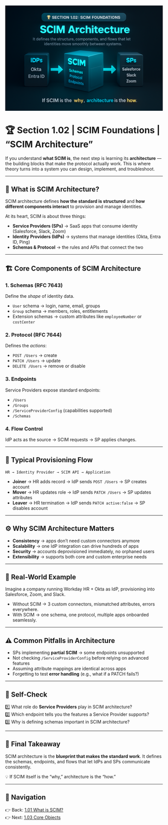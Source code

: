 ![Cover](./covers/Section1.02.png)
# 🏆 Section 1.02 | SCIM Foundations | “SCIM Architecture”

If you understand **what SCIM is**, the next step is learning its **architecture** — the building blocks that make the protocol actually work. This is where theory turns into a system you can design, implement, and troubleshoot.  

---

## 📖 What is SCIM Architecture?  
SCIM architecture defines **how the standard is structured** and **how different components interact** to provision and manage identities.  

At its heart, SCIM is about three things:  
- **Service Providers (SPs)** → SaaS apps that consume identity (Salesforce, Slack, Zoom)  
- **Identity Providers (IdPs)** → systems that manage identities (Okta, Entra ID, Ping)  
- **Schemas & Protocol** → the rules and APIs that connect the two  

---

## 🏗️ Core Components of SCIM Architecture  

### 1. **Schemas (RFC 7643)**  
Define the *shape* of identity data.  
- `User` schema → login, name, email, groups  
- `Group` schema → members, roles, entitlements  
- Extension schemas → custom attributes like `employeeNumber` or `costCenter`  

### 2. **Protocol (RFC 7644)**  
Defines the *actions*:  
- `POST /Users` → create  
- `PATCH /Users` → update  
- `DELETE /Users` → remove or disable  

### 3. **Endpoints**  
Service Providers expose standard endpoints:  
- `/Users`  
- `/Groups`  
- `/ServiceProviderConfig` (capabilities supported)  
- `/Schemas`  

### 4. **Flow Control**  
IdP acts as the source → SCIM requests → SP applies changes.  

---

## 🔄 Typical Provisioning Flow  

```
HR → Identity Provider → SCIM API → Application
```

- **Joiner** → HR adds record → IdP sends `POST /Users` → SP creates account  
- **Mover** → HR updates role → IdP sends `PATCH /Users` → SP updates attributes  
- **Leaver** → HR termination → IdP sends `PATCH active:false` → SP disables account  

---

## ⚙️ Why SCIM Architecture Matters  
- **Consistency** → apps don’t need custom connectors anymore  
- **Scalability** → one IdP integration can drive hundreds of apps  
- **Security** → accounts deprovisioned immediately, no orphaned users  
- **Extensibility** → supports both core and custom enterprise needs  

---

## 🏢 Real-World Example  
Imagine a company running Workday HR + Okta as IdP, provisioning into Salesforce, Zoom, and Slack.  

- Without SCIM → 3 custom connectors, mismatched attributes, errors everywhere.  
- With SCIM → one schema, one protocol, multiple apps onboarded seamlessly.  

---

## ⚠️ Common Pitfalls in Architecture  
- SPs implementing **partial SCIM** → some endpoints unsupported  
- Not checking `/ServiceProviderConfig` before relying on advanced features  
- Assuming attribute mappings are identical across apps  
- Forgetting to test **error handling** (e.g., what if a PATCH fails?)  

---

## 📝 Self-Check  
1️⃣ What role do **Service Providers** play in SCIM architecture?  
2️⃣ Which endpoint tells you the features a Service Provider supports?  
3️⃣ Why is defining schemas important in SCIM architecture?  

---

## 🎯 Final Takeaway  
SCIM architecture is the **blueprint that makes the standard work**. It defines the schemas, endpoints, and flows that let IdPs and SPs communicate consistently.  

💡 If SCIM itself is the “why,” architecture is the “how.”  

---

## 🔗 Navigation  
👉 Back: [1.01 What is SCIM?](1.01-what-is-scim.md)  
👉 Next: [1.03 Core Objects](1.03-core-objects.md)  
